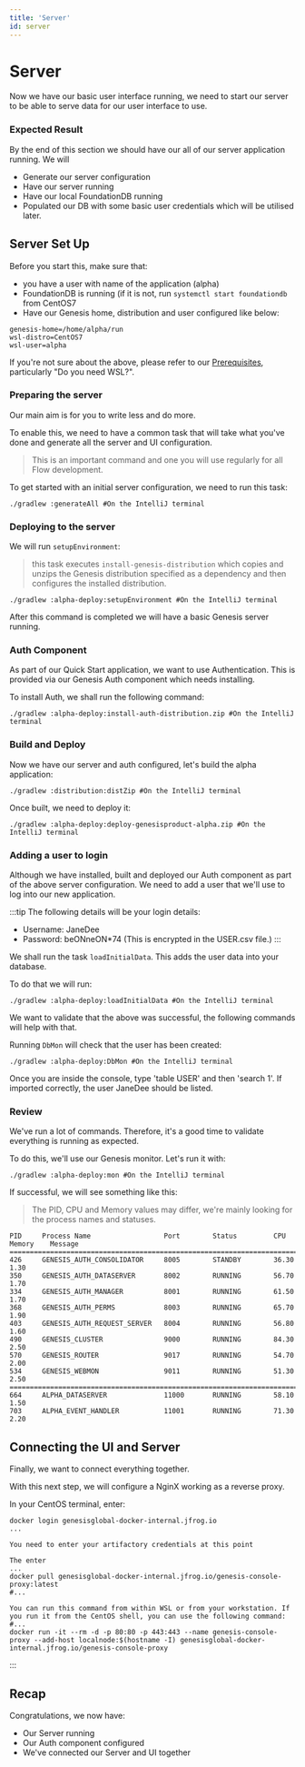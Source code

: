 ```yaml
---
title: 'Server'
id: server
---
```


# Server

Now we have our basic user interface running, we need to start our server to be able to serve data for our user interface to use.

### Expected Result

By the end of this section we should have our all of our server application running. We will

- Generate our server configuration 
- Have our server running
- Have our local FoundationDB running
- Populated our DB with some basic user credentials which will be utilised later.

## Server Set Up

Before you start this, make sure that:

- you have a user with name of the application (alpha)
- FoundationDB is running (if it is not, run `systemctl start foundationdb` from CentOS7
- Have our Genesis home, distribution and user configured like below:

```shell
genesis-home=/home/alpha/run
wsl-distro=CentOS7
wsl-user=alpha
```

If you're not sure about the above, please refer to our [Prerequisites](/flow/introduction/prerequisites/), particularly "Do you need WSL?".


### Preparing the server

Our main aim is for you to write less and do more. 

To enable this, we need to have a common task that will take what you've done and generate all the server and UI configuration. 

> This is an important command and one you will use regularly for all Flow development.

To get started with an initial server configuration, we need to run this task:

```shell
./gradlew :generateAll #On the IntelliJ terminal
```

### Deploying to the server

We will run `setupEnvironment`:

> this task executes `install-genesis-distribution` which copies and unzips the Genesis distribution specified as a dependency and then configures the installed distribution.

```shell
./gradlew :alpha-deploy:setupEnvironment #On the IntelliJ terminal
```

After this command is completed we will have a basic Genesis server running.

### Auth Component

As part of our Quick Start application, we want to use Authentication. This is provided via our Genesis Auth component which needs installing.

To install Auth, we shall run the following command:

```shell
./gradlew :alpha-deploy:install-auth-distribution.zip #On the IntelliJ terminal
```

### Build and Deploy

Now we have our server and auth configured, let's build the alpha application:

```shell
./gradlew :distribution:distZip #On the IntelliJ terminal
```

Once built, we need to deploy it:

```shell
./gradlew :alpha-deploy:deploy-genesisproduct-alpha.zip #On the IntelliJ terminal
```

### Adding a user to login

Although we have installed, built and deployed our Auth component as part of the above server configuration. We need to add a user that we'll use to log into our new application.

:::tip
The following details will be your login details:

- Username: JaneDee
- Password: beONneON\*74 (This is encrypted in the USER.csv file.)
:::

We shall run the task `loadInitialData`. This adds the user data into your database. 

To do that we will run:

```shell
./gradlew :alpha-deploy:loadInitialData #On the IntelliJ terminal
```

We want to validate that the above was successful, the following commands will help with that.

Running `DbMon` will check that the user has been created:

```shell
./gradlew :alpha-deploy:DbMon #On the IntelliJ terminal
```

Once you are inside the console, type 'table USER' and then 'search 1'. If imported correctly, the user JaneDee should be listed.

### Review 

We've run a lot of commands. Therefore, it's a good time to validate everything is running as expected.

To do this, we'll use our Genesis monitor. Let's run it with: 

```shell
./gradlew :alpha-deploy:mon #On the IntelliJ terminal
```

If successful, we will see something like this:

> The PID, CPU and Memory values may differ, we're mainly looking for the process names and statuses. 

```shell
PID     Process Name                  Port        Status         CPU       Memory    Message
===============================================================================================
426     GENESIS_AUTH_CONSOLIDATOR     8005        STANDBY        36.30     1.30
350     GENESIS_AUTH_DATASERVER       8002        RUNNING        56.70     1.70
334     GENESIS_AUTH_MANAGER          8001        RUNNING        61.50     1.70
368     GENESIS_AUTH_PERMS            8003        RUNNING        65.70     1.90
403     GENESIS_AUTH_REQUEST_SERVER   8004        RUNNING        56.80     1.60
490     GENESIS_CLUSTER               9000        RUNNING        84.30     2.50
570     GENESIS_ROUTER                9017        RUNNING        54.70     2.00
534     GENESIS_WEBMON                9011        RUNNING        51.30     2.50
===============================================================================================
664     ALPHA_DATASERVER              11000       RUNNING        58.10     1.50
703     ALPHA_EVENT_HANDLER           11001       RUNNING        71.30     2.20
```

## Connecting the UI and Server

Finally, we want to connect everything together.  

With this next step, we will configure a NginX working as a reverse proxy.

In your CentOS terminal, enter:

```shell
docker login genesisglobal-docker-internal.jfrog.io
...

You need to enter your artifactory credentials at this point

The enter
...
docker pull genesisglobal-docker-internal.jfrog.io/genesis-console-proxy:latest
#...

You can run this command from within WSL or from your workstation. If you run it from the CentOS shell, you can use the following command:
#...
docker run -it --rm -d -p 80:80 -p 443:443 --name genesis-console-proxy --add-host localnode:$(hostname -I) genesisglobal-docker-internal.jfrog.io/genesis-console-proxy

```
:::

## Recap

Congratulations, we now have:

- Our Server running
- Our Auth component configured
- We've connected our Server and UI together
